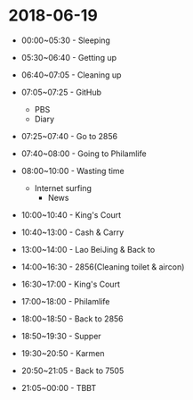 # 2018-06-19

* 00:00~05:30 - Sleeping

* 05:30~06:40 - Getting up

* 06:40~07:05 - Cleaning up

* 07:05~07:25 - GitHub
  * PBS
  * Diary

* 07:25~07:40 - Go to 2856

* 07:40~08:00 - Going to Philamlife

* 08:00~10:00 - Wasting time
  * Internet surfing
    * News

* 10:00~10:40 - King's Court

* 10:40~13:00 - Cash & Carry

* 13:00~14:00 - Lao BeiJing & Back to 

* 14:00~16:30 - 2856(Cleaning toilet & aircon)

* 16:30~17:00 - King's Court

* 17:00~18:00 - Philamlife

* 18:00~18:50 - Back to 2856

* 18:50~19:30 - Supper

* 19:30~20:50 - Karmen

* 20:50~21:05 - Back to 7505

* 21:05~00:00 - TBBT
